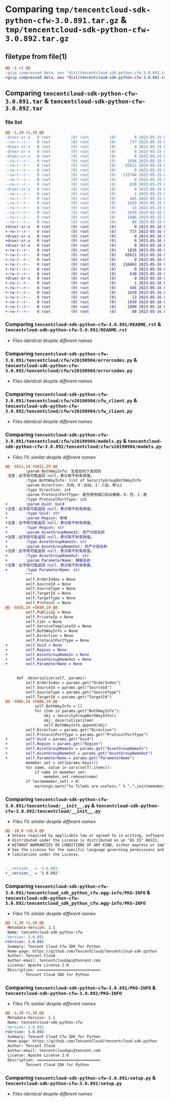 # Comparing `tmp/tencentcloud-sdk-python-cfw-3.0.891.tar.gz` & `tmp/tencentcloud-sdk-python-cfw-3.0.892.tar.gz`

## filetype from file(1)

```diff
@@ -1 +1 @@
-gzip compressed data, was "dist/tencentcloud-sdk-python-cfw-3.0.891.tar", last modified: Mon May 15 02:37:39 2023, max compression
+gzip compressed data, was "dist/tencentcloud-sdk-python-cfw-3.0.892.tar", last modified: Tue May 16 00:31:28 2023, max compression
```

## Comparing `tencentcloud-sdk-python-cfw-3.0.891.tar` & `tencentcloud-sdk-python-cfw-3.0.892.tar`

### file list

```diff
@@ -1,19 +1,19 @@
-drwxr-xr-x   0 root         (0) root         (0)        0 2023-05-15 02:37:39.000000 tencentcloud-sdk-python-cfw-3.0.891/
--rw-r--r--   0 root         (0) root         (0)      737 2023-05-15 02:37:39.000000 tencentcloud-sdk-python-cfw-3.0.891/README.rst
-drwxr-xr-x   0 root         (0) root         (0)        0 2023-05-15 02:37:39.000000 tencentcloud-sdk-python-cfw-3.0.891/tencentcloud/
-drwxr-xr-x   0 root         (0) root         (0)        0 2023-05-15 02:37:39.000000 tencentcloud-sdk-python-cfw-3.0.891/tencentcloud/cfw/
-drwxr-xr-x   0 root         (0) root         (0)        0 2023-05-15 02:37:39.000000 tencentcloud-sdk-python-cfw-3.0.891/tencentcloud/cfw/v20190904/
--rw-r--r--   0 root         (0) root         (0)     1836 2023-05-15 02:37:39.000000 tencentcloud-sdk-python-cfw-3.0.891/tencentcloud/cfw/v20190904/errorcodes.py
--rw-r--r--   0 root         (0) root         (0)    65621 2023-05-15 02:37:39.000000 tencentcloud-sdk-python-cfw-3.0.891/tencentcloud/cfw/v20190904/cfw_client.py
--rw-r--r--   0 root         (0) root         (0)        0 2023-05-15 02:37:39.000000 tencentcloud-sdk-python-cfw-3.0.891/tencentcloud/cfw/v20190904/__init__.py
--rw-r--r--   0 root         (0) root         (0)   215744 2023-05-15 02:37:39.000000 tencentcloud-sdk-python-cfw-3.0.891/tencentcloud/cfw/v20190904/models.py
--rw-r--r--   0 root         (0) root         (0)        0 2023-05-15 02:37:39.000000 tencentcloud-sdk-python-cfw-3.0.891/tencentcloud/cfw/__init__.py
--rw-r--r--   0 root         (0) root         (0)      630 2023-05-15 02:37:39.000000 tencentcloud-sdk-python-cfw-3.0.891/tencentcloud/__init__.py
-drwxr-xr-x   0 root         (0) root         (0)        0 2023-05-15 02:37:39.000000 tencentcloud-sdk-python-cfw-3.0.891/tencentcloud_sdk_python_cfw.egg-info/
--rw-r--r--   0 root         (0) root         (0)        1 2023-05-15 02:37:39.000000 tencentcloud-sdk-python-cfw-3.0.891/tencentcloud_sdk_python_cfw.egg-info/dependency_links.txt
--rw-r--r--   0 root         (0) root         (0)      445 2023-05-15 02:37:39.000000 tencentcloud-sdk-python-cfw-3.0.891/tencentcloud_sdk_python_cfw.egg-info/SOURCES.txt
--rw-r--r--   0 root         (0) root         (0)     1659 2023-05-15 02:37:39.000000 tencentcloud-sdk-python-cfw-3.0.891/tencentcloud_sdk_python_cfw.egg-info/PKG-INFO
--rw-r--r--   0 root         (0) root         (0)       13 2023-05-15 02:37:39.000000 tencentcloud-sdk-python-cfw-3.0.891/tencentcloud_sdk_python_cfw.egg-info/top_level.txt
--rw-r--r--   0 root         (0) root         (0)     1659 2023-05-15 02:37:39.000000 tencentcloud-sdk-python-cfw-3.0.891/PKG-INFO
--rw-r--r--   0 root         (0) root         (0)     1006 2023-05-15 02:37:39.000000 tencentcloud-sdk-python-cfw-3.0.891/setup.py
--rw-r--r--   0 root         (0) root         (0)       88 2023-05-15 02:37:39.000000 tencentcloud-sdk-python-cfw-3.0.891/setup.cfg
+drwxr-xr-x   0 root         (0) root         (0)        0 2023-05-16 00:31:28.000000 tencentcloud-sdk-python-cfw-3.0.892/
+-rw-r--r--   0 root         (0) root         (0)      737 2023-05-16 00:31:28.000000 tencentcloud-sdk-python-cfw-3.0.892/README.rst
+drwxr-xr-x   0 root         (0) root         (0)        0 2023-05-16 00:31:28.000000 tencentcloud-sdk-python-cfw-3.0.892/tencentcloud/
+drwxr-xr-x   0 root         (0) root         (0)        0 2023-05-16 00:31:28.000000 tencentcloud-sdk-python-cfw-3.0.892/tencentcloud/cfw/
+drwxr-xr-x   0 root         (0) root         (0)        0 2023-05-16 00:31:28.000000 tencentcloud-sdk-python-cfw-3.0.892/tencentcloud/cfw/v20190904/
+-rw-r--r--   0 root         (0) root         (0)     1836 2023-05-16 00:31:28.000000 tencentcloud-sdk-python-cfw-3.0.892/tencentcloud/cfw/v20190904/errorcodes.py
+-rw-r--r--   0 root         (0) root         (0)    65621 2023-05-16 00:31:28.000000 tencentcloud-sdk-python-cfw-3.0.892/tencentcloud/cfw/v20190904/cfw_client.py
+-rw-r--r--   0 root         (0) root         (0)        0 2023-05-16 00:31:28.000000 tencentcloud-sdk-python-cfw-3.0.892/tencentcloud/cfw/v20190904/__init__.py
+-rw-r--r--   0 root         (0) root         (0)   216862 2023-05-16 00:31:28.000000 tencentcloud-sdk-python-cfw-3.0.892/tencentcloud/cfw/v20190904/models.py
+-rw-r--r--   0 root         (0) root         (0)        0 2023-05-16 00:31:28.000000 tencentcloud-sdk-python-cfw-3.0.892/tencentcloud/cfw/__init__.py
+-rw-r--r--   0 root         (0) root         (0)      630 2023-05-16 00:31:28.000000 tencentcloud-sdk-python-cfw-3.0.892/tencentcloud/__init__.py
+drwxr-xr-x   0 root         (0) root         (0)        0 2023-05-16 00:31:28.000000 tencentcloud-sdk-python-cfw-3.0.892/tencentcloud_sdk_python_cfw.egg-info/
+-rw-r--r--   0 root         (0) root         (0)        1 2023-05-16 00:31:28.000000 tencentcloud-sdk-python-cfw-3.0.892/tencentcloud_sdk_python_cfw.egg-info/dependency_links.txt
+-rw-r--r--   0 root         (0) root         (0)      445 2023-05-16 00:31:28.000000 tencentcloud-sdk-python-cfw-3.0.892/tencentcloud_sdk_python_cfw.egg-info/SOURCES.txt
+-rw-r--r--   0 root         (0) root         (0)     1659 2023-05-16 00:31:28.000000 tencentcloud-sdk-python-cfw-3.0.892/tencentcloud_sdk_python_cfw.egg-info/PKG-INFO
+-rw-r--r--   0 root         (0) root         (0)       13 2023-05-16 00:31:28.000000 tencentcloud-sdk-python-cfw-3.0.892/tencentcloud_sdk_python_cfw.egg-info/top_level.txt
+-rw-r--r--   0 root         (0) root         (0)     1659 2023-05-16 00:31:28.000000 tencentcloud-sdk-python-cfw-3.0.892/PKG-INFO
+-rw-r--r--   0 root         (0) root         (0)     1006 2023-05-16 00:31:28.000000 tencentcloud-sdk-python-cfw-3.0.892/setup.py
+-rw-r--r--   0 root         (0) root         (0)       88 2023-05-16 00:31:28.000000 tencentcloud-sdk-python-cfw-3.0.892/setup.cfg
```

### Comparing `tencentcloud-sdk-python-cfw-3.0.891/README.rst` & `tencentcloud-sdk-python-cfw-3.0.892/README.rst`

 * *Files identical despite different names*

### Comparing `tencentcloud-sdk-python-cfw-3.0.891/tencentcloud/cfw/v20190904/errorcodes.py` & `tencentcloud-sdk-python-cfw-3.0.892/tencentcloud/cfw/v20190904/errorcodes.py`

 * *Files identical despite different names*

### Comparing `tencentcloud-sdk-python-cfw-3.0.891/tencentcloud/cfw/v20190904/cfw_client.py` & `tencentcloud-sdk-python-cfw-3.0.892/tencentcloud/cfw/v20190904/cfw_client.py`

 * *Files identical despite different names*

### Comparing `tencentcloud-sdk-python-cfw-3.0.891/tencentcloud/cfw/v20190904/models.py` & `tencentcloud-sdk-python-cfw-3.0.892/tencentcloud/cfw/v20190904/models.py`

 * *Files 1% similar despite different names*

```diff
@@ -5811,14 +5811,29 @@
         :param BothWayInfo: 生成双向下发规则
 注意：此字段可能返回 null，表示取不到有效值。
         :type BothWayInfo: list of SecurityGroupBothWayInfo
         :param Direction: 方向，0：出站，1：入站，默认1
         :type Direction: int
         :param ProtocolPortType: 是否使用端口协议模板，0：否，1：是
         :type ProtocolPortType: int
+        :param Uuid: Uuid
+注意：此字段可能返回 null，表示取不到有效值。
+        :type Uuid: str
+        :param Region: 地域
+注意：此字段可能返回 null，表示取不到有效值。
+        :type Region: str
+        :param AssetGroupNameIn: 资产分组名称
+注意：此字段可能返回 null，表示取不到有效值。
+        :type AssetGroupNameIn: str
+        :param AssetGroupNameOut: 资产分组名称
+注意：此字段可能返回 null，表示取不到有效值。
+        :type AssetGroupNameOut: str
+        :param ParameterName: 模板名称
+注意：此字段可能返回 null，表示取不到有效值。
+        :type ParameterName: str
         """
         self.OrderIndex = None
         self.SourceId = None
         self.SourceType = None
         self.TargetId = None
         self.TargetType = None
         self.Protocol = None
@@ -5835,14 +5850,19 @@
         self.PublicIp = None
         self.PrivateIp = None
         self.Cidr = None
         self.ServiceTemplateId = None
         self.BothWayInfo = None
         self.Direction = None
         self.ProtocolPortType = None
+        self.Uuid = None
+        self.Region = None
+        self.AssetGroupNameIn = None
+        self.AssetGroupNameOut = None
+        self.ParameterName = None
 
 
     def _deserialize(self, params):
         self.OrderIndex = params.get("OrderIndex")
         self.SourceId = params.get("SourceId")
         self.SourceType = params.get("SourceType")
         self.TargetId = params.get("TargetId")
@@ -5866,14 +5886,19 @@
             self.BothWayInfo = []
             for item in params.get("BothWayInfo"):
                 obj = SecurityGroupBothWayInfo()
                 obj._deserialize(item)
                 self.BothWayInfo.append(obj)
         self.Direction = params.get("Direction")
         self.ProtocolPortType = params.get("ProtocolPortType")
+        self.Uuid = params.get("Uuid")
+        self.Region = params.get("Region")
+        self.AssetGroupNameIn = params.get("AssetGroupNameIn")
+        self.AssetGroupNameOut = params.get("AssetGroupNameOut")
+        self.ParameterName = params.get("ParameterName")
         memeber_set = set(params.keys())
         for name, value in vars(self).items():
             if name in memeber_set:
                 memeber_set.remove(name)
         if len(memeber_set) > 0:
             warnings.warn("%s fileds are useless." % ",".join(memeber_set))
```

### Comparing `tencentcloud-sdk-python-cfw-3.0.891/tencentcloud/__init__.py` & `tencentcloud-sdk-python-cfw-3.0.892/tencentcloud/__init__.py`

 * *Files 1% similar despite different names*

```diff
@@ -10,8 +10,8 @@
 # Unless required by applicable law or agreed to in writing, software
 # distributed under the License is distributed on an "AS IS" BASIS,
 # WITHOUT WARRANTIES OR CONDITIONS OF ANY KIND, either express or implied.
 # See the License for the specific language governing permissions and
 # limitations under the License.
 
 
-__version__ = '3.0.891'
+__version__ = '3.0.892'
```

### Comparing `tencentcloud-sdk-python-cfw-3.0.891/tencentcloud_sdk_python_cfw.egg-info/PKG-INFO` & `tencentcloud-sdk-python-cfw-3.0.892/tencentcloud_sdk_python_cfw.egg-info/PKG-INFO`

 * *Files 1% similar despite different names*

```diff
@@ -1,10 +1,10 @@
 Metadata-Version: 1.1
 Name: tencentcloud-sdk-python-cfw
-Version: 3.0.891
+Version: 3.0.892
 Summary: Tencent Cloud Cfw SDK for Python
 Home-page: https://github.com/TencentCloud/tencentcloud-sdk-python
 Author: Tencent Cloud
 Author-email: tencentcloudapi@tencent.com
 License: Apache License 2.0
 Description: ============================
         Tencent Cloud SDK for Python
```

### Comparing `tencentcloud-sdk-python-cfw-3.0.891/PKG-INFO` & `tencentcloud-sdk-python-cfw-3.0.892/PKG-INFO`

 * *Files 1% similar despite different names*

```diff
@@ -1,10 +1,10 @@
 Metadata-Version: 1.1
 Name: tencentcloud-sdk-python-cfw
-Version: 3.0.891
+Version: 3.0.892
 Summary: Tencent Cloud Cfw SDK for Python
 Home-page: https://github.com/TencentCloud/tencentcloud-sdk-python
 Author: Tencent Cloud
 Author-email: tencentcloudapi@tencent.com
 License: Apache License 2.0
 Description: ============================
         Tencent Cloud SDK for Python
```

### Comparing `tencentcloud-sdk-python-cfw-3.0.891/setup.py` & `tencentcloud-sdk-python-cfw-3.0.892/setup.py`

 * *Files identical despite different names*

